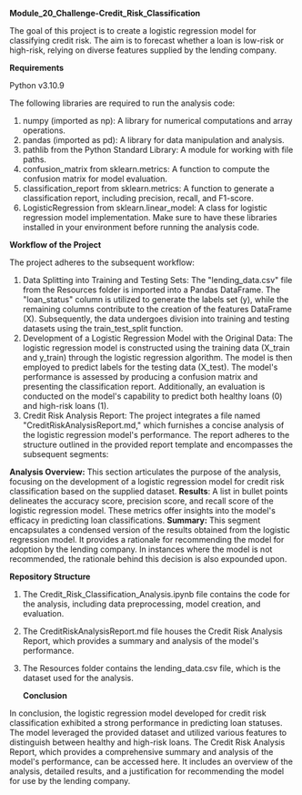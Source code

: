 **Module_20_Challenge-Credit_Risk_Classification**

The goal of this project is to create a logistic regression model for classifying credit risk. The aim is to forecast whether a loan is low-risk or high-risk, relying on diverse features supplied by the lending company.

**Requirements**

Python v3.10.9

The following libraries are required to run the analysis code:

1. numpy (imported as np): A library for numerical computations and array operations.
2. pandas (imported as pd): A library for data manipulation and analysis.
3. pathlib from the Python Standard Library: A module for working with file paths.
4. confusion_matrix from sklearn.metrics: A function to compute the confusion matrix for model evaluation.
5. classification_report from sklearn.metrics: A function to generate a classification report, including precision, recall, and F1-score.
6. LogisticRegression from sklearn.linear_model: A class for logistic regression model implementation. Make sure to have these libraries installed in your environment before     running the analysis code.

**Workflow of the Project**

The project adheres to the subsequent workflow:

1. Data Splitting into Training and Testing Sets: The "lending_data.csv" file from the Resources folder is imported into a Pandas DataFrame. The "loan_status" column is utilized   to generate the labels set (y), while the remaining columns contribute to the creation of the features DataFrame (X). Subsequently, the data undergoes division into training and testing datasets using the train_test_split function.
2. Development of a Logistic Regression Model with the Original Data: The logistic regression model is constructed using the training data (X_train and y_train) through the logistic regression algorithm. The model is then employed to predict labels for the testing data (X_test). The model's performance is assessed by producing a confusion matrix and presenting the classification report. Additionally, an evaluation is conducted on the model's capability to predict both healthy loans (0) and high-risk loans (1).
3. Credit Risk Analysis Report: The project integrates a file named "CreditRiskAnalysisReport.md," which furnishes a concise analysis of the logistic regression model's performance. The report adheres to the structure outlined in the provided report template and encompasses the subsequent segments:

**Analysis Overview:** This section articulates the purpose of the analysis, focusing on the development of a logistic regression model for credit risk classification based on the supplied dataset.
**Results**: A list in bullet points delineates the accuracy score, precision score, and recall score of the logistic regression model. These metrics offer insights into the model's efficacy in predicting loan classifications.
**Summary:** This segment encapsulates a condensed version of the results obtained from the logistic regression model. It provides a rationale for recommending the model for adoption by the lending company. In instances where the model is not recommended, the rationale behind this decision is also expounded upon.

**Repository Structure**

1. The Credit_Risk_Classification_Analysis.ipynb file contains the code for the analysis, including data preprocessing, model creation, and evaluation.
2. The CreditRiskAnalysisReport.md file houses the Credit Risk Analysis Report, which provides a summary and analysis of the model's performance.
3. The Resources folder contains the lending_data.csv file, which is the dataset used for the analysis.

   **Conclusion**

In conclusion, the logistic regression model developed for credit risk classification exhibited a strong performance in predicting loan statuses. The model leveraged the provided dataset and utilized various features to distinguish between healthy and high-risk loans. The Credit Risk Analysis Report, which provides a comprehensive summary and analysis of the model's performance, can be accessed here. It includes an overview of the analysis, detailed results, and a justification for recommending the model for use by the lending company.

